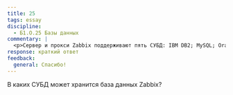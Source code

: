 ```yaml
---
title: 25
tags: essay
discipline:
  - Б1.О.25 Базы данных
commentary: |
  <p>Сервер и прокси Zabbix поддерживают пять СУБД: IBM DB2; MySQL; Oracle; PostgreSQL; SQLite.</p>
response: краткий ответ
feedback:
  general: Cпасибо!
---
```


В каких СУБД может хранится база данных Zabbix?